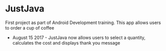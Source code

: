 # JustJava 

First project as part of Android Development training. This app allows users to order a cup of coffee

* August 15 2017 - JustJava now allows users to select a quantity, calculates the cost and displays thank you message
